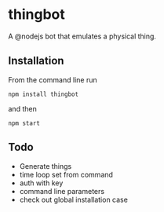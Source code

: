 # thingbot
A @nodejs bot that emulates a physical thing.

## Installation
From the command line run

	npm install thingbot
	
and then

	npm start

## Todo

* Generate things
* time loop set from command
* auth with key
* command line parameters
* check out global installation case